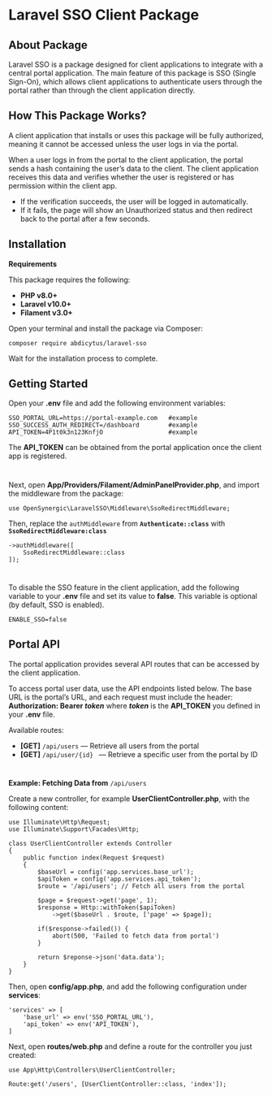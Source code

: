 # Laravel SSO Client Package
## About Package
Laravel SSO is a package designed for client applications to integrate with a central portal application.
The main feature of this package is SSO (Single Sign-On), which allows client applications to authenticate users through the portal rather than through the client application directly.
## How This Package Works?
A client application that installs or uses this package will be fully authorized, meaning it cannot be accessed unless the user logs in via the portal.

When a user logs in from the portal to the client application, the portal sends a hash containing the user’s data to the client.
The client application receives this data and verifies whether the user is registered or has permission within the client app.

- If the verification succeeds, the user will be logged in automatically.
- If it fails, the page will show an Unauthorized status and then redirect back to the portal after a few seconds.

## Installation
**Requirements**

This package requires the following:
- **PHP v8.0+**
- **Laravel v10.0+**
- **Filament v3.0+**

Open your terminal and install the package via Composer:

```composer require abdicytus/laravel-sso```

Wait for the installation process to complete.
## Getting Started

Open your **.env** file and add the following environment variables:

```
SSO_PORTAL_URL=https://portal-example.com   #example
SSO_SUCCESS_AUTH_REDIRECT=/dashboard        #example
API_TOKEN=4P1t0k3n123KnfjO                  #example
```
The **API_TOKEN** can be obtained from the portal application once the client app is registered.
#
Next, open **App/Providers/Filament/AdminPanelProvider.php**, and import the middleware from the package:

```use OpenSynergic\LaravelSSO\Middleware\SsoRedirectMiddleware;```

Then, replace the `authMiddleware` from **`Authenticate::class`** with **`SsoRedirectMiddleware:class`**

```
->authMiddleware([
    SsoRedirectMiddleware::class
]);
```
#
To disable the SSO feature in the client application, add the following variable to your **.env** file and set its value to **false**.
This variable is optional (by default, SSO is enabled).

`ENABLE_SSO=false`

## Portal API
The portal application provides several API routes that can be accessed by the client application.

To access portal user data, use the API endpoints listed below.
The base URL is the portal’s URL, and each request must include the header:
**Authorization: Bearer *token***
where ***token*** is the **API_TOKEN** you defined in your **.env** file.

Available routes:
- **[GET]** `/api/users`        — Retrieve all users from the portal
- **[GET]** `/api/user/{id} `   — Retrieve a specific user from the portal by ID
#
**Example: Fetching Data from** `/api/users`

Create a new controller, for example **UserClientController.php**, with the following content:

```
use Illuminate\Http\Request;
use Illuminate\Support\Facades\Http;

class UserClientController extends Controller
{
    public function index(Request $request)
    {
        $baseUrl = config('app.services.base_url');
        $apiToken = config('app.services.api_token');
        $route = '/api/users'; // Fetch all users from the portal

        $page = $request->get('page', 1);
        $response = Http::withToken($apiToken)
            ->get($baseUrl . $route, ['page' => $page]);
        
        if($response->failed()) {
            abort(500, 'Failed to fetch data from portal')
        }

        return $reponse->json('data.data');
    }
}
```

Then, open **config/app.php**, and add the following configuration under **services**:
```
'services' => [
    'base_url' => env('SSO_PORTAL_URL'),
    'api_token' => env('API_TOKEN'),
]
```
Next, open **routes/web.php** and define a route for the controller you just created:
```
use App\Http\Controllers\UserClientController;

Route:get('/users', [UserClientController::class, 'index']);
```